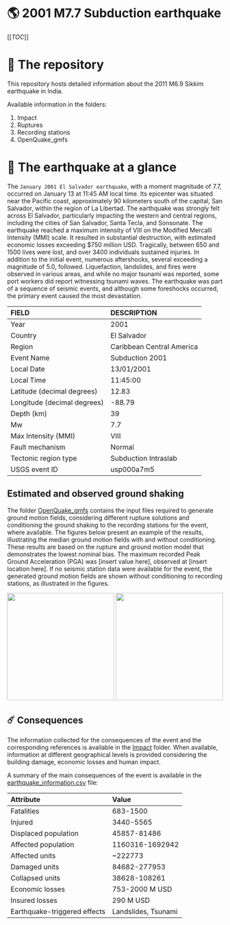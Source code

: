 # 🌎 2001 M7.7 Subduction earthquake
[[_TOC_]]

# 📂 The repository

This repository hosts detailed information about the 2011 M6.9 Sikkim earthquake in India.

Available information in the folders:

1. Impact
2. Ruptures
3. Recording stations
4. OpenQuake_gmfs


# 🚀 The earthquake at a glance

The `January 2001 El Salvador earthquake`, with a moment magnitude of 7.7, occurred on January 13 at 11:45 AM local time. Its epicenter was situated near the Pacific coast, approximately 90 kilometers south of the capital, San Salvador, within the region of La Libertad. The earthquake was strongly felt across El Salvador, particularly impacting the western and central regions, including the cities of San Salvador, Santa Tecla, and Sonsonate. The earthquake reached a maximum intensity of VIII on the Modified Mercalli Intensity (MMI) scale. It resulted in substantial destruction, with estimated economic losses exceeding $750 million USD. Tragically, between 650 and 1500 lives were lost, and over 3400 individuals sustained injuries. In addition to the initial event, numerous aftershocks, several exceeding a magnitude of 5.0, followed. Liquefaction, landslides, and fires were observed in various areas, and while no major tsunami was reported, some port workers did report witnessing tsunami waves. The earthquake was part of a sequence of seismic events, and although some foreshocks occurred, the primary event caused the most devastation.

| FIELD | DESCRIPTION |
|:-------|:-------------|
| Year | 2001 |
| Country | El Salvador |
| Region | Caribbean Central America |
| Event Name | Subduction 2001 |
| Local Date | 13/01/2001 |
| Local Time | 11:45:00 |
| Latitude (decimal degrees) | 12.83 |
| Longitude (decimal degrees) | -88.79 |
| Depth (km) | 39 |
| Mw | 7.7 |
| Max Intensity (MMI) | VIII |
| Fault mechanism | Normal |
| Tectonic region type | Subduction Intraslab |
| USGS event ID | usp000a7m5 |

## Estimated and observed ground shaking

The folder [OpenQuake_gmfs](./OpenQuake_gmfs/) contains the input files required to generate ground motion fields, considering different rupture solutions and conditioning the ground shaking to the recording stations for the event, where available. The figures below present an example of the results, illustrating the median ground motion fields with and without conditioning. These results are based on the rupture and ground motion model that demonstrates the lowest nominal bias. The maximum recorded Peak Ground Acceleration (PGA) was [insert value here], observed at [insert location here]. If no seismic station data were available for the event, the generated ground motion fields are shown without conditioning to recording stations, as illustrated in the figures.

<img src="./4.OpenQuake_gmfs/median_gmf_stations_none.png" height="250">
<img src="./4.OpenQuake_gmfs/median_gmf_stations_seismic.png" height="250">

## ☄️ Consequences

The information collected for the consequences of the event and the corresponding references is available in the [Impact](./Impact) folder. When available, information at different geographical levels is provided considering the building damage, economic losses and human impact.

A summary of the main consequences of the event is available in the [earthquake_information.csv](./earthquake_information.csv) file:

| Attribute | Value |
|:-------|:-------------|
| Fatalities | 683-1500 |
| Injured | 3440-5565 |
| Displaced population | 45857-81486 |
| Affected population | 1160316-1692942 |
| Affected units | ~222773  |
| Damaged units | 84682-277953  |
| Collapsed units | 38628-108261  |
| Economic losses | 753-2000 M USD |
| Insured losses | 290 M USD |
| Earthquake-triggered effects | Landslides, Tsunami |